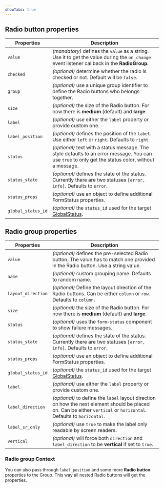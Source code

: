 ```yaml
---
showTabs: true
---
```


## Radio button properties

| Properties         | Description                                                                                                                                          |
| ------------------ | ---------------------------------------------------------------------------------------------------------------------------------------------------- |
| `value`            | _(mandatory)_ defines the `value` as a string. Use it to get the value during the `on_change` event listener callback in the **RadioGroup**.         |
| `checked`          | _(optional)_ determine whether the radio is checked or not. Default will be `false`.                                                                 |
| `group`            | _(optional)_ use a unique group identifier to define the Radio buttons who belongs together.                                                         |
| `size`             | _(optional)_ the size of the Radio button. For now there is **medium** (default) and **large**.                                                      |
| `label`            | _(optional)_ use either the `label` property or provide custom one.                                                                                  |
| `label_position`   | _(optional)_ defines the position of the `label`. Use either `left` or `right`. Defaults to `right`.                                                 |
| `status`           | _(optional)_ text with a status message. The style defaults to an error message. You can use `true` to only get the status color, without a message. |
| `status_state`     | _(optional)_ defines the state of the status. Currently there are two statuses `[error, info]`. Defaults to `error`.                                 |
| `status_props`     | _(optional)_ use an object to define additional FormStatus properties.                                                                               |
| `global_status_id` | _(optional)_ the `status_id` used for the target [GlobalStatus](/uilib/components/global-status).                                                    |

## Radio group properties

| Properties         | Description                                                                                                                                                          |
| ------------------ | -------------------------------------------------------------------------------------------------------------------------------------------------------------------- |
| `value`            | _(optional)_ defines the pre-selected Radio button. The value has to match one provided in the Radio button. Use a string value.                                     |
| `name`             | _(optional)_ custom grouping name. Defaults to random name.                                                                                                          |
| `layout_direction` | _(optional)_ Define the layout direction of the Radio buttons. Can be either `column` or `row`. Defaults to `column`.                                                |
| `size`             | _(optional)_ the size of the Radio button. For now there is **medium** (default) and **large**.                                                                      |
| `status`           | _(optional)_ uses the `form-status` component to show failure messages.                                                                                              |
| `status_state`     | _(optional)_ defines the state of the status. Currently there are two statuses `[error, info]`. Defaults to `error`.                                                 |
| `status_props`     | _(optional)_ use an object to define additional FormStatus properties.                                                                                               |
| `global_status_id` | _(optional)_ the `status_id` used for the target [GlobalStatus](/uilib/components/global-status).                                                                    |
| `label`            | _(optional)_ use either the `label` property or provide custom one.                                                                                                  |
| `label_direction`  | _(optional)_ to define the `label` layout direction on how the next element should be placed on. Can be either `vertical` or `horizontal`. Defaults to `horizontal`. |
| `label_sr_only`    | _(optional)_ use `true` to make the label only readable by screen readers.                                                                                           |
| `vertical`         | _(optional)_ will force both `direction` and `label_direction` to be **vertical** if set to `true`.                                                                  |

### Radio group Context

You can also pass through `label_position` and some more **Radio button** properties to the Group. This way all nested Radio buttons will get the properties.
